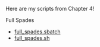 Here are my scripts from Chapter 4!



Full Spades
* [full_spades.sbatch](https://github.com/biol726314/Biol5263/blob/main/Scripts/Chap4Scripts/full_spades.sbatch)
* [full_spades.sh](https://github.com/biol726314/Biol5263/blob/main/Scripts/Chap4Scripts/full_spades.sh)

